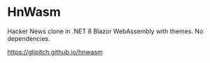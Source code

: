 # HnWasm

Hacker News clone in .NET 8 Blazor WebAssembly with themes. No dependencies.

https://glipitch.github.io/hnwasm
